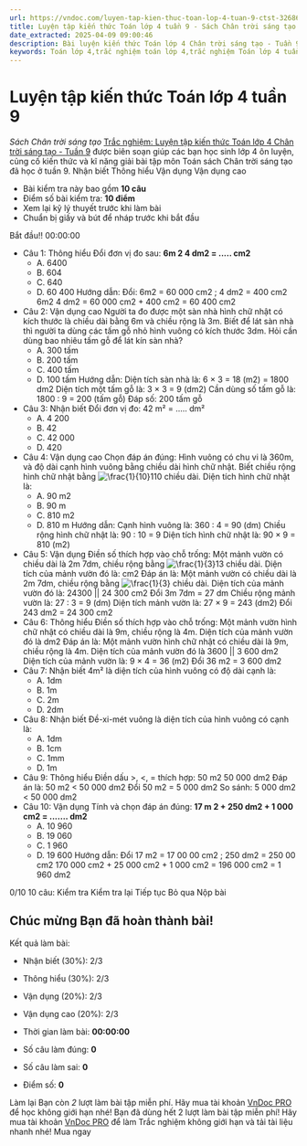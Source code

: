 ```yaml
---
url: https://vndoc.com/luyen-tap-kien-thuc-toan-lop-4-tuan-9-ctst-326860
title: Luyện tập kiến thức Toán lớp 4 tuần 9 - Sách Chân trời sáng tạo - VnDoc.com
date_extracted: 2025-04-09 09:00:46
description: Bài luyện kiến thức Toán lớp 4 Chân trời sáng tạo - Tuần 9 giúp các em ôn tập kiến thức và luyện giải các dạng bài tập đã học trong tuần 9.
keywords: Toán lớp 4,trắc nghiệm toán lớp 4,trắc nghiệm Toán lớp 4 tuần 9,bài tập toán lớp 4,bài tập cuối tuần toán lớp 4,bài tập cuối tuần toán 4 sách Chân trời,bài tập cuối tuần môn Toán lớp 4 Chân trời tuần 9,bài tập tuần 9 môn toán lớp 4 Chân trời,đề kiểm tra cuối tuần 9 môn toán lớp 4 Chân trời sáng tạo,bài tập cuối tuần toán 4 Chân trời tuần 9,trắc nghiệm toán 4 tuần 9,trắc nghiệm Toán 4 tuần 9 chân trời sáng tạo
---
```


# Luyện tập kiến thức Toán lớp 4 tuần 9
 _Sách Chân trời sáng tạo_
[Trắc nghiệm: Luyện tập kiến thức Toán lớp 4 Chân trời sáng tạo - Tuần 9](<https://vndoc.com/luyen-tap-kien-thuc-toan-lop-4-tuan-9-ctst-326860>) được biên soạn giúp các bạn học sinh lớp 4 ôn luyện, củng cố kiến thức và kĩ năng giải bài tập môn Toán sách Chân trời sáng tạo đã học ở tuần 9.
Nhận biết Thông hiểu Vận dụng Vận dụng cao
  * Bài kiểm tra này bao gồm **10 câu**
  * Điểm số bài kiểm tra: **10 điểm**
  * Xem lại kỹ lý thuyết trước khi làm bài
  * Chuẩn bị giấy và bút để nháp trước khi bắt đầu

Bắt đầu\!\!
00:00:00
  * Câu 1:  Thông hiểu
Đổi đơn vị đo sau:
**6m 2 4 dm2 = ..... cm2**
    * A. 6400 
    * B. 604 
    * C. 640 
    * D. 60 400 
Hướng dẫn: 
Đổi: 6m2 = 60 000 cm2 ; 4 dm2 = 400 cm2
6m2 4 dm2 = 60 000 cm2 \+ 400 cm2 = 60 400 cm2
  * Câu 2:  Vận dụng cao
Người ta đo được một sàn nhà hình chữ nhật có kích thước là chiều dài bằng 6m và chiều rộng là 3m. Biết để lát sàn nhà thì người ta dùng các tấm gỗ nhỏ hình vuông có kích thước 3dm. Hỏi cần dùng bao nhiêu tấm gỗ để lát kín sàn nhà?
    * A. 300 tấm 
    * B. 200 tấm 
    * C. 400 tấm 
    * D. 100 tấm 
Hướng dẫn: 
Diện tích sàn nhà là:
6 × 3 = 18 \(m2\) = 1800 dm2
Diện tích một tấm gỗ là:
3 × 3 = 9 \(dm2\)
Cần dùng số tấm gỗ là:
1800 : 9 = 200 \(tấm gỗ\)
Đáp số: 200 tấm gỗ
  * Câu 3:  Nhận biết
Đổi đơn vị đo: 42 m² = ..... dm²
    * A. 4 200 
    * B. 42 
    * C. 42 000 
    * D. 420 
  * Câu 4:  Vận dụng cao
Chọn đáp án đúng:
Hình vuông có chu vi là 360m, và độ dài cạnh hình vuông bằng chiều dài hình chữ nhật. Biết chiều rộng hình chữ nhật bằng ![\\frac{1}{10}](https://i.vdoc.vn/data/image/blank.png)110 chiều dài. Diện tích hình chữ nhật là:
    * A. 90 m2
    * B. 90 m 
    * C. 810 m2
    * D. 810 m 
Hướng dẫn: 
Cạnh hình vuông là: 360 : 4 = 90 \(dm\)
Chiều rộng hình chữ nhật là: 90 : 10 = 9
Diện tích hình chữ nhật là: 90 × 9 = 810 \(m2\)
  * Câu 5:  Vận dụng
Điền số thích hợp vào chỗ trống:
Một mảnh vườn có chiều dài là 2m 7dm, chiều rộng bằng ![\\frac{1}{3}](https://i.vdoc.vn/data/image/blank.png)13 chiều dài. Diện tích của mảnh vườn đó là:  cm2
Đáp án là:
Một mảnh vườn có chiều dài là 2m 7dm, chiều rộng bằng ![\\frac{1}{3}](https://tex.vdoc.vn?tex=%5Cfrac%7B1%7D%7B3%7D) chiều dài. Diện tích của mảnh vườn đó là: 24300 || 24 300 cm2
Đổi 3m 7dm = 27 dm
Chiều rộng mảnh vườn là: 27 : 3 = 9 \(dm\)
Diện tích mảnh vườn là: 27 × 9 = 243 \(dm2\)
Đổi 243 dm2 = 24 300 cm2
  * Câu 6:  Thông hiểu
Điền số thích hợp vào chỗ trống:
Một mảnh vườn hình chữ nhật có chiều dài là 9m, chiều rộng là 4m. Diện tích của mảnh vườn đó là  dm2
Đáp án là:
Một mảnh vườn hình chữ nhật có chiều dài là 9m, chiều rộng là 4m. Diện tích của mảnh vườn đó là 3600 || 3 600 dm2
Diện tích của mảnh vườn là: 9 × 4 = 36 \(m2\)
Đổi 36 m2 = 3 600 dm2
  * Câu 7:  Nhận biết
4m² là diện tích của hình vuông có độ dài cạnh là:
    * A. 1dm 
    * B. 1m 
    * C. 2m 
    * D. 2dm 
  * Câu 8:  Nhận biết
Đề-xi-mét vuông là diện tích của hình vuông có cạnh là:
    * A. 1dm 
    * B. 1cm 
    * C. 1mm 
    * D. 1m 
  * Câu 9:  Thông hiểu
Điền dấu >, <, = thích hợp:
50 m2 50 000 dm2
Đáp án là:
50 m2 < 50 000 dm2
Đổi 50 m2 = 5 000 dm2
So sánh: 5 000 dm2 < 50 000 dm2
  * Câu 10:  Vận dụng
Tính và chọn đáp án đúng:
**17 m 2 \+ 250 dm2 \+ 1 000 cm2 = ....... dm2**
    * A. 10 960 
    * B. 19 060 
    * C. 1 960 
    * D. 19 600 
Hướng dẫn: 
Đổi 17 m2 = 17 00 00 cm2 ; 250 dm2 = 250 00 cm2
170 000 cm2 \+ 25 000 cm2 \+ 1 000 cm2 = 196 000 cm2 = 1 960 dm2

0/10
10 câu:
Kiểm tra Kiểm tra lại Tiếp tục Bỏ qua Nộp bài
## Chúc mừng Bạn đã hoàn thành bài\!
Kết quả làm bài:
  * Nhận biết \(30%\):
2/3
  * Thông hiểu \(30%\):
2/3
  * Vận dụng \(20%\):
2/3
  * Vận dụng cao \(20%\):
2/3

  * Thời gian làm bài:  **00:00:00**
  * Số câu làm đúng: **0**
  * Số câu làm sai: **0**
  * Điểm số: **0**

Làm lại
Bạn còn _2_ lượt làm bài tập miễn phí. Hãy mua tài khoản [VnDoc PRO](</pro>) để học không giới hạn nhé\!  Bạn đã dùng hết 2 lượt làm bài tập miễn phí\! Hãy mua tài khoản [VnDoc PRO](</pro>) để làm Trắc nghiệm không giới hạn và tải tài liệu nhanh nhé\!  Mua ngay
